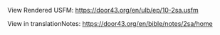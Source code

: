 View Rendered USFM: https://door43.org/en/ulb/ep/10-2sa.usfm

View in translationNotes: https://door43.org/en/bible/notes/2sa/home
